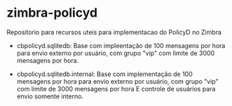 # zimbra-policyd
Repositorio para recursos uteis para implementacao do PolicyD no Zimbra

- cbpolicyd.sqlitedb: Base com impleentação de 100 mensagens por hora para envio externo por usuário, com grupo "vip" com limite de 3000 mensagens por hora.

- cbpolicyd.sqlitedb.internal: Base com implementação de 100 mensagens por hora para envio externo por usuário, com grupo "vip" com limite de 3000 mensagens por hora E controle de usuários para envio somente interno.
